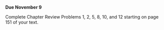 **Due November 9**

Complete Chapter Review Problems 1, 2, 5, 8, 10, and 12 starting on page 151 of your text.
